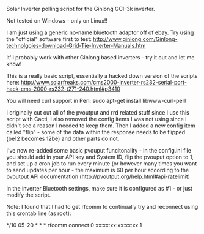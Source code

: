 Solar Inverter polling script for the Ginlong GCI-3k inverter. 

Not tested on Windows - only on Linux!!

I am just using a generic no-name bluetooth adaptor off of ebay. Try using the "official" software first to test: http://www.ginlong.com/Ginlong-technolgoies-download-Grid-Tie-Inverter-Manuals.htm

It'll probably work with other Ginlong based inverters - try it out and let me know!

This is a really basic script, essentially a hacked down version of the scripts here: http://www.solarfreaks.com/cms2000-inverter-rs232-serial-port-hack-cms-2000-rs232-t271-240.html#p3410

You will need curl support in Perl: 
sudo apt-get install libwww-curl-perl

I originally cut out all of the pvoutput and rrd related stuff since I use this script with Cacti, I also removed the config items I was not using since I didn't see a reason I needed to keep them. Then I added a new config item called "flip" - some of the data within the response needs to be flipped (be12 becomes 12be) and other parts do not.

I've now re-added some basic pvouput funcitonality - in the config.ini file you should add in your API key and System ID, flip the pvouput option to 1, and set up a cron job to run every minute (or however many times you want to send updates per hour - the maximum is 60 per hour according to the pvoutput API documentation (http://pvoutput.org/help.html#api-ratelimit)

In the inverter Bluetooth settings, make sure it is configured as #1 - or just modify the script.

Note: I found that I had to get rfcomm to continually try and reconnect using this crontab line (as root):

*/10 05-20 * * * rfcomm connect 0 xx:xx:xx:xx:xx:xx  1
